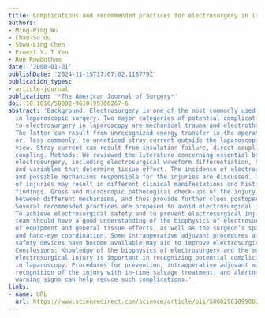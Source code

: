 ```yaml
---
title: Complications and recommended practices for electrosurgery in laparoscopy
authors:
- Ming-Ping Wu
- Chau-Su Ou
- Shwu-Ling Chen
- Ernest Y. T Yen
- Ron Rowbotham
date: '2000-01-01'
publishDate: '2024-11-15T17:07:02.118779Z'
publication_types:
- article-journal
publication: '*The American Journal of Surgery*'
doi: 10.1016/S0002-9610(99)00267-6
abstract: 'Background: Electrosurgery is one of the most commonly used energy systems
  in laparoscopic surgery. Two major categories of potential complications related
  to electrosurgery in laparoscopy are mechanical trauma and electrothermal injury.
  The latter can result from unrecognized energy transfer in the operational field
  or, less commonly, to unnoticed stray current outside the laparoscopic field of
  view. Stray current can result from insulation failure, direct coupling, or capacitive
  coupling. Methods: We reviewed the literature concerning essential biophysics of
  electrosurgery, including electrosurgical waveform differentiation, tissue effect,
  and variables that determine tissue effect. The incidence of electrosurgical injuries
  and possible mechanisms responsible for the injuries are discussed. Different types
  of injuries may result in different clinical manifestations and histopathological
  findings. Gross and microscopic pathological check-ups of the injury sites may distinguish
  between different mechanisms, and thus provide further clues postoperatively. Results:
  Several recommended practices are proposed to avoid electrosurgical injury laparoscopically.
  To achieve electrosurgical safety and to prevent electrosurgical injuries, the surgical
  team should have a good understanding of the biophysics of electrosurgery, the basis
  of equipment and general tissue effects, as well as the surgeon’s spatial orientation
  and hand-eye coordination. Some intraoperative adjuvant procedures and newly developed
  safety devices have become available may aid to improve electrosurgical safety.
  Conclusions: Knowledge of the biophysics of electrosurgery and the mechanisms of
  electrosurgical injury is important in recognizing potential complications of electrosurgery
  in laparoscopy. Procedures for prevention, intraoperative adjuvant maneuvers, early
  recognition of the injury with in-time salvage treatment, and alertness to postoperative
  warning signs can help reduce such complications.'
links:
- name: URL
  url: https://www.sciencedirect.com/science/article/pii/S0002961099002676
---
```

